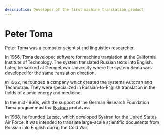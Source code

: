 ```yaml
---
description: Developer of the first machine translation product
---
```

# Peter Toma
Peter Toma was a computer scientist and linguistics researcher. 

In 1956, Toma developed software for machine translation at the California Institute of Technology. 
The system translated Russian texts into English. Later, he worked at Georgetown University where the system 
Serna was developed for the same translation direction. 

In 1962, he founded a company which created the systems Autotran and Technotran. 
They were specialized in Russian-to-English translation in the fields of atomic energy and medicine.  

In the mid-1960s, with the support of the German Research Foundation Toma programmed the [Systran](/companies/systran.md) prototype. 

In 1968, he founded Latsec, which developed Systran for the United States Air Force.
It was intended to translate large-scale scientific documents from Russian into English during the Cold War. 


